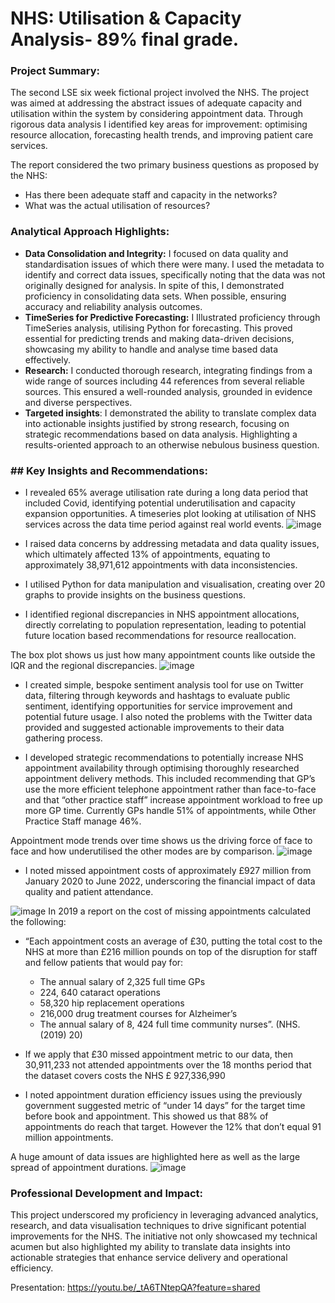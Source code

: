 # NHS: Utilisation & Capacity Analysis- 89% final grade.

### Project Summary: 
The second LSE six week fictional project involved the NHS. The project was aimed at addressing the abstract issues of adequate capacity and utilisation within the system by considering appointment data. Through rigorous data analysis I identified key areas for improvement: optimising resource allocation, forecasting health trends, and improving patient care services.

The report considered the two primary business questions as proposed by the NHS:

- Has there been adequate staff and capacity in the networks?
- What was the actual utilisation of resources?

### Analytical Approach Highlights:
- **Data Consolidation and Integrity:** I focused on data quality and standardisation issues of which there were many. I used the metadata to identify and correct data issues, specifically noting that the data was not originally designed for analysis. In spite of this, I demonstrated proficiency in consolidating data sets. When possible, ensuring accuracy and reliability analysis outcomes.
- **TimeSeries for Predictive Forecasting:** I Illustrated proficiency through TimeSeries analysis, utilising Python for forecasting. This proved essential for predicting trends and making data-driven decisions, showcasing my ability to handle and analyse time based data effectively.
- **Research:** I conducted thorough research, integrating findings from a wide range of sources including 44 references from several reliable sources. This ensured a well-rounded analysis, grounded in evidence and diverse perspectives.
- **Targeted insights**: I demonstrated the ability to translate complex data into actionable insights justified by strong research, focusing on strategic recommendations based on data analysis. Highlighting a results-oriented approach to an otherwise nebulous business question.

### ## **Key Insights and Recommendations:**

- I revealed 65% average utilisation rate during a long data period that included Covid, identifying potential underutilisation and capacity expansion opportunities.
A timeseries plot looking at utilisation of NHS services across the data time period against real world events.
![image](https://github.com/Wburto/NHS/assets/132344378/c4663bc2-da33-4d6a-8e1b-60c13dec8517)

- I raised data concerns by addressing metadata and data quality issues, which ultimately affected 13% of appointments, equating to approximately 38,971,612 appointments with data inconsistencies.
  
- I utilised Python for data manipulation and visualisation, creating over 20 graphs to provide insights on the business questions.
  
- I identified regional discrepancies in NHS appointment allocations, directly correlating to population representation, leading to potential future location based recommendations for resource reallocation.

The box plot shows us just how many appointment counts like outside the IQR and the regional discrepancies. 
![image](https://github.com/Wburto/NHS/assets/132344378/1b194f54-d9fb-40e7-b9de-a999bdaa415d)


- I created simple, bespoke sentiment analysis tool for use on Twitter data, filtering through keywords and hashtags to evaluate public sentiment, identifying opportunities for service improvement and potential future usage. I also noted the problems with the Twitter data provided and suggested actionable improvements to their data gathering process.
  
- I developed strategic recommendations to potentially increase NHS appointment availability through optimising thoroughly researched appointment delivery methods. This included recommending that GP’s use the more efficient telephone appointment rather than face-to-face and that “other practice staff” increase appointment workload to free up more GP time. Currently GPs handle 51% of appointments, while Other Practice Staff manage 46%.

Appointment mode trends over time shows us the driving force of face to face and how underutilised the other modes are by comparison. 
![image](https://github.com/Wburto/NHS/assets/132344378/19d175fd-33eb-4ae9-a7bc-584f095e62b5)


- I noted missed appointment costs of approximately £927 million from January 2020 to June 2022, underscoring the financial impact of data quality and patient attendance.

![image](https://github.com/Wburto/NHS/assets/132344378/e5fb9db4-a6f3-433b-94fd-8222e13ad89f)
In 2019 a report on the cost of missing appointments calculated the following:
- “Each appointment costs an average of £30, putting the total cost to the NHS at more than £216 million pounds on top of the disruption for
staff and fellow patients that would pay for:
    - The annual salary of 2,325 full time GPs
    - 224, 640 cataract operations
    - 58,320 hip replacement operations
    - 216,000 drug treatment courses for Alzheimer’s
    - The annual salary of 8, 424 full time community nurses”. (NHS. (2019) 20)
- If we apply that £30 missed appointment metric to our data, then 30,911,233 not attended appointments over the 18 months period that the
dataset covers costs the NHS £ 927,336,990

- I noted appointment duration efficiency issues using the previously government suggested metric of “under 14 days” for the target time before book and appointment. This showed us that 88% of appointments do reach that target. However the 12% that don’t equal 91 million appointments.
  
A huge amount of data issues are highlighted here as well as the large spread of appointment durations. 
![image](https://github.com/Wburto/NHS/assets/132344378/d2606b04-33e9-43b7-8681-1f2ec63f41b7)



### Professional Development and Impact: 
This project underscored my proficiency in leveraging advanced analytics, research, and data visualisation techniques to drive significant potential improvements for the NHS. The initiative not only showcased my technical acumen but also highlighted my ability to translate data insights into actionable strategies that enhance service delivery and operational efficiency.

Presentation: https://youtu.be/_tA6TNtepQA?feature=shared 
